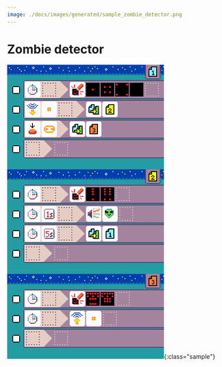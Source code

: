 ```yaml
---
image: ./docs/images/generated/sample_zombie_detector.png
---
```


# Zombie detector

![zombie detector program](../images/generated/sample_zombie_detector.png){:class="sample"}
